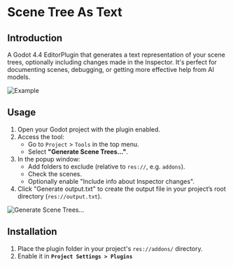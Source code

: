 # Scene Tree As Text

## Introduction
A Godot 4.4 EditorPlugin that generates a text representation of your scene trees, optionally including changes made in the Inspector. It's perfect for documenting scenes, debugging, or getting more effective help from AI models.

![Example](/gifs/1.png)

## Usage
1. Open your Godot project with the plugin enabled.
2. Access the tool:
   - Go to `Project` > `Tools` in the top menu.
   - Select **"Generate Scene Trees..."**.
3. In the popup window:
   - Add folders to exclude (relative to `res://`, e.g. `addons`).
   - Check the scenes.
   - Optionally enable "Include info about Inspector changes".
4. Click "Generate output.txt" to create the output file in your project’s root directory (`res://output.txt`).

![Generate Scene Trees...](/gifs/2.png)


## Installation
1. Place the plugin folder in your project's `res://addons/` directory.
2. Enable it in **`Project Settings > Plugins`**
